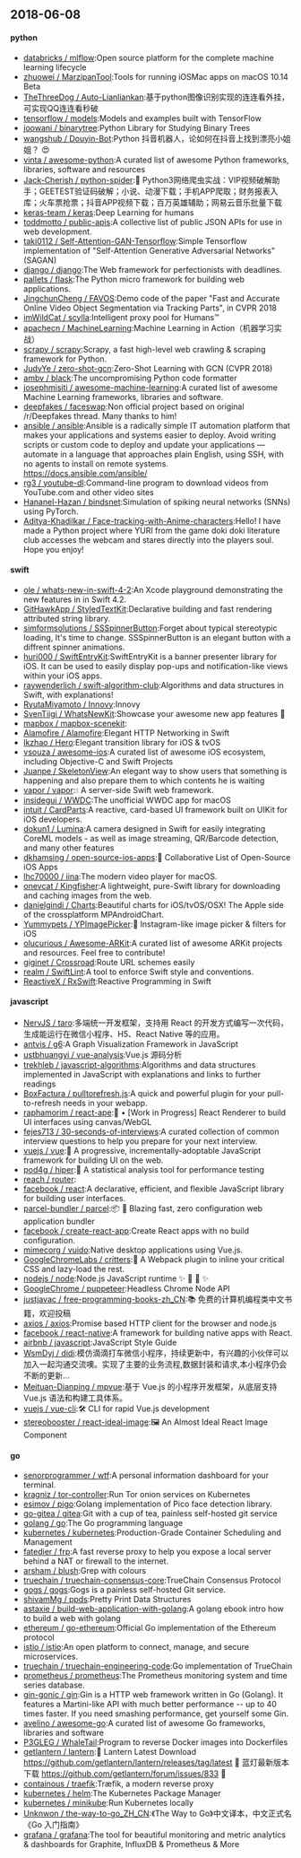 ## 2018-06-08

#### python
* [databricks / mlflow](https://github.com/databricks/mlflow):Open source platform for the complete machine learning lifecycle
* [zhuowei / MarzipanTool](https://github.com/zhuowei/MarzipanTool):Tools for running iOSMac apps on macOS 10.14 Beta
* [TheThreeDog / Auto-Lianliankan](https://github.com/TheThreeDog/Auto-Lianliankan):基于python图像识别实现的连连看外挂，可实现QQ连连看秒破
* [tensorflow / models](https://github.com/tensorflow/models):Models and examples built with TensorFlow
* [joowani / binarytree](https://github.com/joowani/binarytree):Python Library for Studying Binary Trees
* [wangshub / Douyin-Bot](https://github.com/wangshub/Douyin-Bot):Python 抖音机器人，论如何在抖音上找到漂亮小姐姐？
😍
* [vinta / awesome-python](https://github.com/vinta/awesome-python):A curated list of awesome Python frameworks, libraries, software and resources
* [Jack-Cherish / python-spider](https://github.com/Jack-Cherish/python-spider):🌈
Python3网络爬虫实战：VIP视频破解助手；GEETEST验证码破解；小说、动漫下载；手机APP爬取；财务报表入库；火车票抢票；抖音APP视频下载；百万英雄辅助；网易云音乐批量下载
* [keras-team / keras](https://github.com/keras-team/keras):Deep Learning for humans
* [toddmotto / public-apis](https://github.com/toddmotto/public-apis):A collective list of public JSON APIs for use in web development.
* [taki0112 / Self-Attention-GAN-Tensorflow](https://github.com/taki0112/Self-Attention-GAN-Tensorflow):Simple Tensorflow implementation of "Self-Attention Generative Adversarial Networks" (SAGAN)
* [django / django](https://github.com/django/django):The Web framework for perfectionists with deadlines.
* [pallets / flask](https://github.com/pallets/flask):The Python micro framework for building web applications.
* [JingchunCheng / FAVOS](https://github.com/JingchunCheng/FAVOS):Demo code of the paper "Fast and Accurate Online Video Object Segmentation via Tracking Parts", in CVPR 2018
* [imWildCat / scylla](https://github.com/imWildCat/scylla):Intelligent proxy pool for Humans™
* [apachecn / MachineLearning](https://github.com/apachecn/MachineLearning):Machine Learning in Action（机器学习实战）
* [scrapy / scrapy](https://github.com/scrapy/scrapy):Scrapy, a fast high-level web crawling & scraping framework for Python.
* [JudyYe / zero-shot-gcn](https://github.com/JudyYe/zero-shot-gcn):Zero-Shot Learning with GCN (CVPR 2018)
* [ambv / black](https://github.com/ambv/black):The uncompromising Python code formatter
* [josephmisiti / awesome-machine-learning](https://github.com/josephmisiti/awesome-machine-learning):A curated list of awesome Machine Learning frameworks, libraries and software.
* [deepfakes / faceswap](https://github.com/deepfakes/faceswap):Non official project based on original /r/Deepfakes thread. Many thanks to him!
* [ansible / ansible](https://github.com/ansible/ansible):Ansible is a radically simple IT automation platform that makes your applications and systems easier to deploy. Avoid writing scripts or custom code to deploy and update your applications — automate in a language that approaches plain English, using SSH, with no agents to install on remote systems. https://docs.ansible.com/ansible/
* [rg3 / youtube-dl](https://github.com/rg3/youtube-dl):Command-line program to download videos from YouTube.com and other video sites
* [Hananel-Hazan / bindsnet](https://github.com/Hananel-Hazan/bindsnet):Simulation of spiking neural networks (SNNs) using PyTorch.
* [Aditya-Khadilkar / Face-tracking-with-Anime-characters](https://github.com/Aditya-Khadilkar/Face-tracking-with-Anime-characters):Hello! I have made a Python project where YURI from the game doki doki literature club accesses the webcam and stares directly into the players soul. Hope you enjoy!

#### swift
* [ole / whats-new-in-swift-4-2](https://github.com/ole/whats-new-in-swift-4-2):An Xcode playground demonstrating the new features in in Swift 4.2.
* [GitHawkApp / StyledTextKit](https://github.com/GitHawkApp/StyledTextKit):Declarative building and fast rendering attributed string library.
* [simformsolutions / SSSpinnerButton](https://github.com/simformsolutions/SSSpinnerButton):Forget about typical stereotypic loading, It's time to change. SSSpinnerButton is an elegant button with a diffrent spinner animations.
* [huri000 / SwiftEntryKit](https://github.com/huri000/SwiftEntryKit):SwiftEntryKit is a banner presenter library for iOS. It can be used to easily display pop-ups and notification-like views within your iOS apps.
* [raywenderlich / swift-algorithm-club](https://github.com/raywenderlich/swift-algorithm-club):Algorithms and data structures in Swift, with explanations!
* [RyutaMiyamoto / Innovy](https://github.com/RyutaMiyamoto/Innovy):Innovy
* [SvenTiigi / WhatsNewKit](https://github.com/SvenTiigi/WhatsNewKit):Showcase your awesome new app features
📱
* [mapbox / mapbox-scenekit](https://github.com/mapbox/mapbox-scenekit):
* [Alamofire / Alamofire](https://github.com/Alamofire/Alamofire):Elegant HTTP Networking in Swift
* [lkzhao / Hero](https://github.com/lkzhao/Hero):Elegant transition library for iOS & tvOS
* [vsouza / awesome-ios](https://github.com/vsouza/awesome-ios):A curated list of awesome iOS ecosystem, including Objective-C and Swift Projects
* [Juanpe / SkeletonView](https://github.com/Juanpe/SkeletonView):An elegant way to show users that something is happening and also prepare them to which contents he is waiting
* [vapor / vapor](https://github.com/vapor/vapor):💧
A server-side Swift web framework.
* [insidegui / WWDC](https://github.com/insidegui/WWDC):The unofficial WWDC app for macOS
* [intuit / CardParts](https://github.com/intuit/CardParts):A reactive, card-based UI framework built on UIKit for iOS developers.
* [dokun1 / Lumina](https://github.com/dokun1/Lumina):A camera designed in Swift for easily integrating CoreML models - as well as image streaming, QR/Barcode detection, and many other features
* [dkhamsing / open-source-ios-apps](https://github.com/dkhamsing/open-source-ios-apps):📱
Collaborative List of Open-Source iOS Apps
* [lhc70000 / iina](https://github.com/lhc70000/iina):The modern video player for macOS.
* [onevcat / Kingfisher](https://github.com/onevcat/Kingfisher):A lightweight, pure-Swift library for downloading and caching images from the web.
* [danielgindi / Charts](https://github.com/danielgindi/Charts):Beautiful charts for iOS/tvOS/OSX! The Apple side of the crossplatform MPAndroidChart.
* [Yummypets / YPImagePicker](https://github.com/Yummypets/YPImagePicker):📸
Instagram-like image picker & filters for iOS
* [olucurious / Awesome-ARKit](https://github.com/olucurious/Awesome-ARKit):A curated list of awesome ARKit projects and resources. Feel free to contribute!
* [giginet / Crossroad](https://github.com/giginet/Crossroad):Route URL schemes easily
* [realm / SwiftLint](https://github.com/realm/SwiftLint):A tool to enforce Swift style and conventions.
* [ReactiveX / RxSwift](https://github.com/ReactiveX/RxSwift):Reactive Programming in Swift

#### javascript
* [NervJS / taro](https://github.com/NervJS/taro):多端统一开发框架，支持用 React 的开发方式编写一次代码，生成能运行在微信小程序、H5、React Native 等的应用。
* [antvis / g6](https://github.com/antvis/g6):A Graph Visualization Framework in JavaScript
* [ustbhuangyi / vue-analysis](https://github.com/ustbhuangyi/vue-analysis):Vue.js 源码分析
* [trekhleb / javascript-algorithms](https://github.com/trekhleb/javascript-algorithms):Algorithms and data structures implemented in JavaScript with explanations and links to further readings
* [BoxFactura / pulltorefresh.js](https://github.com/BoxFactura/pulltorefresh.js):A quick and powerful plugin for your pull-to-refresh needs in your webapp.
* [raphamorim / react-ape](https://github.com/raphamorim/react-ape):🦍
• [Work in Progress] React Renderer to build UI interfaces using canvas/WebGL
* [fejes713 / 30-seconds-of-interviews](https://github.com/fejes713/30-seconds-of-interviews):A curated collection of common interview questions to help you prepare for your next interview.
* [vuejs / vue](https://github.com/vuejs/vue):🖖
A progressive, incrementally-adoptable JavaScript framework for building UI on the web.
* [pod4g / hiper](https://github.com/pod4g/hiper):🚀
A statistical analysis tool for performance testing
* [reach / router](https://github.com/reach/router):
* [facebook / react](https://github.com/facebook/react):A declarative, efficient, and flexible JavaScript library for building user interfaces.
* [parcel-bundler / parcel](https://github.com/parcel-bundler/parcel):📦
🚀
Blazing fast, zero configuration web application bundler
* [facebook / create-react-app](https://github.com/facebook/create-react-app):Create React apps with no build configuration.
* [mimecorg / vuido](https://github.com/mimecorg/vuido):Native desktop applications using Vue.js.
* [GoogleChromeLabs / critters](https://github.com/GoogleChromeLabs/critters):🦔 A Webpack plugin to inline your critical CSS and lazy-load the rest.
* [nodejs / node](https://github.com/nodejs/node):Node.js JavaScript runtime
✨
🐢
🚀
✨
* [GoogleChrome / puppeteer](https://github.com/GoogleChrome/puppeteer):Headless Chrome Node API
* [justjavac / free-programming-books-zh_CN](https://github.com/justjavac/free-programming-books-zh_CN):📚
免费的计算机编程类中文书籍，欢迎投稿
* [axios / axios](https://github.com/axios/axios):Promise based HTTP client for the browser and node.js
* [facebook / react-native](https://github.com/facebook/react-native):A framework for building native apps with React.
* [airbnb / javascript](https://github.com/airbnb/javascript):JavaScript Style Guide
* [WsmDyj / didi](https://github.com/WsmDyj/didi):模仿滴滴打车微信小程序，持续更新中，有兴趣的小伙伴可以加入一起沟通交流噢。实现了主要的业务流程,数据封装和请求,本小程序仍会不断的更新...
* [Meituan-Dianping / mpvue](https://github.com/Meituan-Dianping/mpvue):基于 Vue.js 的小程序开发框架，从底层支持 Vue.js 语法和构建工具体系。
* [vuejs / vue-cli](https://github.com/vuejs/vue-cli):🛠️
CLI for rapid Vue.js development
* [stereobooster / react-ideal-image](https://github.com/stereobooster/react-ideal-image):🖼️
An Almost Ideal React Image Component

#### go
* [senorprogrammer / wtf](https://github.com/senorprogrammer/wtf):A personal information dashboard for your terminal.
* [kragniz / tor-controller](https://github.com/kragniz/tor-controller):Run Tor onion services on Kubernetes
* [esimov / pigo](https://github.com/esimov/pigo):Golang implementation of Pico face detection library.
* [go-gitea / gitea](https://github.com/go-gitea/gitea):Git with a cup of tea, painless self-hosted git service
* [golang / go](https://github.com/golang/go):The Go programming language
* [kubernetes / kubernetes](https://github.com/kubernetes/kubernetes):Production-Grade Container Scheduling and Management
* [fatedier / frp](https://github.com/fatedier/frp):A fast reverse proxy to help you expose a local server behind a NAT or firewall to the internet.
* [arsham / blush](https://github.com/arsham/blush):Grep with colours
* [truechain / truechain-consensus-core](https://github.com/truechain/truechain-consensus-core):TrueChain Consensus Protocol
* [gogs / gogs](https://github.com/gogs/gogs):Gogs is a painless self-hosted Git service.
* [shivamMg / ppds](https://github.com/shivamMg/ppds):Pretty Print Data Structures
* [astaxie / build-web-application-with-golang](https://github.com/astaxie/build-web-application-with-golang):A golang ebook intro how to build a web with golang
* [ethereum / go-ethereum](https://github.com/ethereum/go-ethereum):Official Go implementation of the Ethereum protocol
* [istio / istio](https://github.com/istio/istio):An open platform to connect, manage, and secure microservices.
* [truechain / truechain-engineering-code](https://github.com/truechain/truechain-engineering-code):Go implementation of TrueChain
* [prometheus / prometheus](https://github.com/prometheus/prometheus):The Prometheus monitoring system and time series database.
* [gin-gonic / gin](https://github.com/gin-gonic/gin):Gin is a HTTP web framework written in Go (Golang). It features a Martini-like API with much better performance -- up to 40 times faster. If you need smashing performance, get yourself some Gin.
* [avelino / awesome-go](https://github.com/avelino/awesome-go):A curated list of awesome Go frameworks, libraries and software
* [P3GLEG / WhaleTail](https://github.com/P3GLEG/WhaleTail):Program to reverse Docker images into Dockerfiles
* [getlantern / lantern](https://github.com/getlantern/lantern):🔴
Lantern Latest Download https://github.com/getlantern/lantern/releases/tag/latest
🔴
蓝灯最新版本下载 https://github.com/getlantern/forum/issues/833
🔴
* [containous / traefik](https://github.com/containous/traefik):Træfik, a modern reverse proxy
* [kubernetes / helm](https://github.com/kubernetes/helm):The Kubernetes Package Manager
* [kubernetes / minikube](https://github.com/kubernetes/minikube):Run Kubernetes locally
* [Unknwon / the-way-to-go_ZH_CN](https://github.com/Unknwon/the-way-to-go_ZH_CN):《The Way to Go》中文译本，中文正式名《Go 入门指南》
* [grafana / grafana](https://github.com/grafana/grafana):The tool for beautiful monitoring and metric analytics & dashboards for Graphite, InfluxDB & Prometheus & More
